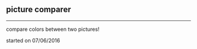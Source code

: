 <h2>picture comparer</h2>
<hr>
<p>compare colors between two pictures!</p>
<p>started on 07/06/2016</p>
